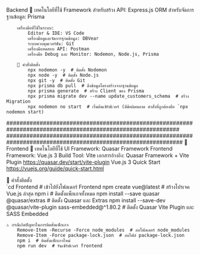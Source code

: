  Backend
        📌 เทคโนโลยีที่ใช้
        Framework 
            สำหรับสร้าง API: Express.js
            ORM สำหรับจัดการฐานข้อมูล: Prisma
            
        เครื่องมือที่ใช้ในระบบ:
            Editor & IDE: VS Code
            เครื่องมือดูและจัดการฐานข้อมูล: DBVear
            ระบบควบคุมเวอร์ชัน: Git
            เครื่องมือทดสอบ API: Postman
            เครื่องมือ Debug และ Monitor: Nodemon, Node.js, Prisma

        📌 คำสั่งติดตั้ง
            npx nodemon -y  # ติดตั้ง Nodemon
            npx node -y  # ติดตั้ง Node.js
            npx git -y  # ติดตั้ง Git
            npx prisma db pull  # ดึงข้อมูลโครงสร้างจากฐานข้อมูล
            npx prisma generate  # สร้าง Client ของ Prisma
            npx prisma migrate dev --name update_customers_schema  # สร้าง Migration
            npx nodemon no start  # เริ่มต้นเซิร์ฟเวอร์ (มีข้อผิดพลาด คำสั่งที่ถูกต้องคือ `npx nodemon start)

############################################################################################################
#############################################################################################################
🔹 Frontend
    📌 เทคโนโลยีที่ใช้
        UI Framework: Quasar Framework
        Frontend Framework: Vue.js 3
        Build Tool: Vite
    เอกสารอ้างอิง:
        Quasar Framework + Vite Plugin https://quasar.dev/start/vite-plugin
        Vue.js 3 Quick Start https://vuejs.org/guide/quick-start.html

   📌 คำสั่งติดตั้ง     
       `cd Frontend  # เข้าไปยังโฟลเดอร์ Frontend
        npm create vue@latest  # สร้างโปรเจค Vue.js ล่าสุด
        npm i  # ติดตั้งแพ็กเกจทั้งหมด
        npm install --save quasar @quasar/extras  # ติดตั้ง Quasar และ Extras
        npm install --save-dev @quasar/vite-plugin sass-embedded@^1.80.2  # ติดตั้ง Quasar Vite Plugin และ SASS Embedded

    ⚠️ กรณีเกิดปัญหาในการติดตั้งแพ็กเกจ
        Remove-Item -Recurse -Force node_modules  # ลบโฟลเดอร์ node_modules
        Remove-Item -Force package-lock.json  # ลบไฟล์ package-lock.json
        npm i  # ติดตั้งแพ็กเกจใหม่
        npm run dev  # รันเซิร์ฟเวอร์ frontend
